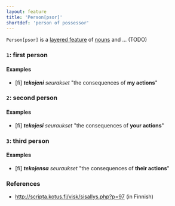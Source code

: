 ```yaml
---
layout: feature
title: 'Person[psor]'
shortdef: 'person of possessor'
---
```


`Person[psor]` is a
[layered feature](/docs/u/overview/feat-layers.html) of
[nouns](NOUN) and ... (TODO)

### <a name="1">`1`</a>: first person

#### Examples

* [fi] _<b>tekojeni</b> seurakset_ "the consequences of <b>my actions</b>"

### <a name="2">`2`</a>: second person

#### Examples

* [fi] _<b>tekojesi</b> seuraukset_ "the consequences of <b>your actions</b>"

### <a name="3">`3`</a>: third person

#### Examples

* [fi] _<b>tekojensa</b> seuraukset_ "the consequences of <b>their actions</b>"

### References

* <http://scripta.kotus.fi/visk/sisallys.php?p=97> (in Finnish)
<!-- Interlanguage links updated Čt lis 12 09:43:05 CET 2020 -->
